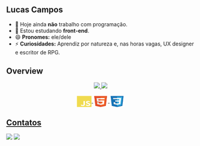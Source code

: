 ## Lucas Campos

- 🔭 Hoje ainda <b>não</b> trabalho com programação.
- 🌱 Estou estudando <b>front-end</b>.
- 😄 <b>Pronomes:</b> ele/dele
- ⚡ <b>Curiosidades:</b> Aprendiz por natureza e, nas horas vagas, UX designer e escritor de RPG.

## Overview

<div align="center">
  <a href="https://github.com/luscverse">
  <img height="180em" src="https://github-readme-stats.vercel.app/api?username=luscverse&show_icons=true&theme=light&include_all_commits=true&count_private=true"/>
  <img height="180em" src="https://github-readme-stats.vercel.app/api/top-langs/?username=luscverse&layout=compact&langs_count=7&theme=light"/>
</div>
  
<div style="display: inline_block" align="center"><br>
  <img align="center" alt="Lusc-Js" height="30" width="40" src="https://raw.githubusercontent.com/devicons/devicon/master/icons/javascript/javascript-plain.svg">
  <img align="center" alt="Lusc-HTML" height="30" width="40" src="https://raw.githubusercontent.com/devicons/devicon/master/icons/html5/html5-original.svg">
  <img align="center" alt="Lusc-CSS" height="30" width="40" src="https://raw.githubusercontent.com/devicons/devicon/master/icons/css3/css3-original.svg">
  </div>
  
  ## Contatos
  
  <div> 
   <a href="https://instagram.com/luscverse" target="_blank"><img src="https://img.shields.io/badge/-Instagram-%23E4405F?style=for-the-badge&logo=instagram&logoColor=white" target="_blank"></a>
   <a href="https://www.linkedin.com/in/lucas-campos-90a587169" target="_blank"><img src="https://img.shields.io/badge/-LinkedIn-%230077B5?style=for-the-badge&logo=linkedin&logoColor=white" target="_blank"></a> 
 
</div>
